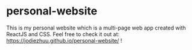 # personal-website
This is my personal website which is a multi-page web app created with ReactJS and CSS. Feel free to check it out at: https://jodiezhuu.github.io/personal-website/ ! 

